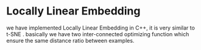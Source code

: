 # Locally Linear Embedding
we have implemented Locally Linear Embedding in C++, it is very similar to t-SNE . basically we have two inter-connected optimizing function which ensure the same distance ratio between examples. 
